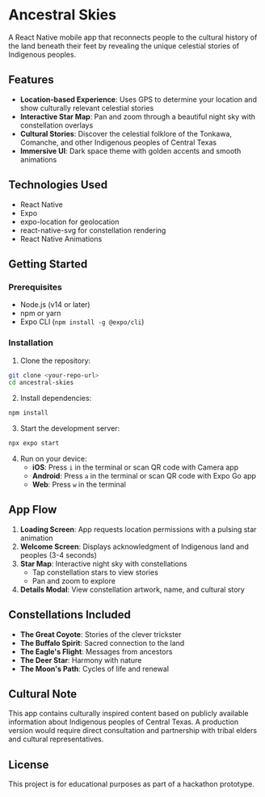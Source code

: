 # Ancestral Skies

A React Native mobile app that reconnects people to the cultural history of the land beneath their feet by revealing the unique celestial stories of Indigenous peoples.

## Features

- **Location-based Experience**: Uses GPS to determine your location and show culturally relevant celestial stories
- **Interactive Star Map**: Pan and zoom through a beautiful night sky with constellation overlays
- **Cultural Stories**: Discover the celestial folklore of the Tonkawa, Comanche, and other Indigenous peoples of Central Texas
- **Immersive UI**: Dark space theme with golden accents and smooth animations

## Technologies Used

- React Native
- Expo
- expo-location for geolocation
- react-native-svg for constellation rendering
- React Native Animations

## Getting Started

### Prerequisites

- Node.js (v14 or later)
- npm or yarn
- Expo CLI (`npm install -g @expo/cli`)

### Installation

1. Clone the repository:
```bash
git clone <your-repo-url>
cd ancestral-skies
```

2. Install dependencies:
```bash
npm install
```

3. Start the development server:
```bash
npx expo start
```

4. Run on your device:
   - **iOS**: Press `i` in the terminal or scan QR code with Camera app
   - **Android**: Press `a` in the terminal or scan QR code with Expo Go app
   - **Web**: Press `w` in the terminal

## App Flow

1. **Loading Screen**: App requests location permissions with a pulsing star animation
2. **Welcome Screen**: Displays acknowledgment of Indigenous land and peoples (3-4 seconds)
3. **Star Map**: Interactive night sky with constellations
   - Tap constellation stars to view stories
   - Pan and zoom to explore
4. **Details Modal**: View constellation artwork, name, and cultural story

## Constellations Included

- **The Great Coyote**: Stories of the clever trickster
- **The Buffalo Spirit**: Sacred connection to the land
- **The Eagle's Flight**: Messages from ancestors
- **The Deer Star**: Harmony with nature
- **The Moon's Path**: Cycles of life and renewal

## Cultural Note

This app contains culturally inspired content based on publicly available information about Indigenous peoples of Central Texas. A production version would require direct consultation and partnership with tribal elders and cultural representatives.

## License

This project is for educational purposes as part of a hackathon prototype.